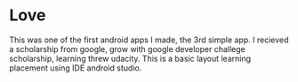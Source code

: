 # Love
This was one of the first android apps I made, the 3rd simple app. I recieved a scholarship from google, grow with google developer challege scholarship, learning threw udacity. This is a basic layout learning placement using IDE android studio.
